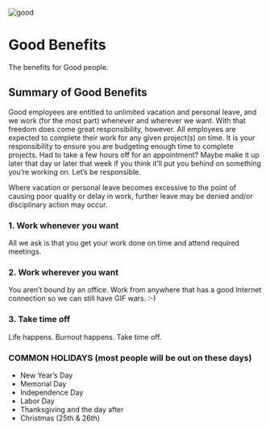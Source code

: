 ![good](http://builtbygood.co/img/logo.png)

# Good Benefits
The benefits for Good people.

## Summary of Good Benefits
Good employees are entitled to unlimited vacation and personal leave, and we work (for the most part) whenever and wherever we want. With that freedom does come great responsibility, however. All employees are expected to complete their work for any given project(s) on time. It is your responsibility to ensure you are budgeting enough time to complete projects. Had to take a few hours off for an appointment? Maybe make it up later that day or later that week if you think it’ll put you behind on something you’re working on. Let’s be responsible.

Where vacation or personal leave becomes excessive to the point of causing poor quality or delay in work, further leave may be denied and/or disciplinary action may occur.

### 1. Work whenever you want
All we ask is that you get your work done on time and attend required meetings.


### 2. Work wherever you want
You aren’t bound by an office. Work from anywhere that has a good Internet connection so we can still have GIF wars. :-)


### 3. Take time off
Life happens. Burnout happens. Take time off.


### COMMON HOLIDAYS (most people will be out on these days)
* New Year’s Day
* Memorial Day
* Independence Day
* Labor Day
* Thanksgiving and the day after
* Christmas (25th & 26th)